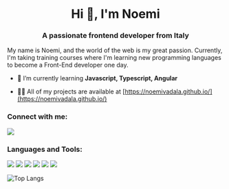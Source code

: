 ###

<h1 align="center">Hi 👋, I'm Noemi</h1>
<h3 align="center">A passionate frontend developer from Italy</h3>

<p>My name is Noemi, and the world of the web is my great passion. Currently, I'm taking training courses where I'm learning new programming languages to become a Front-End developer one day.</p>

- 🌱 I’m currently learning **Javascript, Typescript, Angular**

- 👨‍💻 All of my projects are available at [https://noemivadala.github.io/](https://noemivadala.github.io/)

<h3 align="left">Connect with me:</h3>
<p align="left">
<a href="https://linkedin.com/in/noemi-vadala" target="blank"><img src="https://img.shields.io/badge/LinkedIn-0077B5?style=for-the-badge&logo=linkedin&logoColor=white"/></a>
</p>

<h3 align="left">Languages and Tools:</h3>
<p align="left"> <img src="https://img.shields.io/badge/Tailwind_CSS-38B2AC?style=for-the-badge&logo=tailwind-css&logoColor=white"/> <img src="https://img.shields.io/badge/Bootstrap-563D7C?style=for-the-badge&logo=bootstrap&logoColor=white"/> <img src="https://img.shields.io/badge/Sass-CC6699?style=for-the-badge&logo=sass&logoColor=white"/> <img src="https://img.shields.io/badge/JavaScript-F7DF1E?style=for-the-badge&logo=javascript&logoColor=white"/> <img src="https://img.shields.io/badge/Node.js-43853D?style=for-the-badge&logo=node.js&logoColor=white"/> <img src="https://img.shields.io/badge/GIT-E44C30?style=for-the-badge&logo=git&logoColor=white"/></p>


![Top Langs](https://github-readme-stats.vercel.app/api/top-langs/?username=noemivadala&layout=compact)
